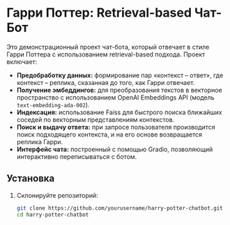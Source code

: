 # Гарри Поттер: Retrieval-based Чат-Бот

Это демонстрационный проект чат-бота, который отвечает в стиле Гарри Поттера с использованием retrieval-based подхода. Проект включает:
- **Предобработку данных:** формирование пар «контекст – ответ», где контекст – реплика, сказанная до того, как Гарри отвечает.
- **Получение эмбеддингов:** для преобразования текстов в векторное пространство с использованием OpenAI Embeddings API (модель `text-embedding-ada-002`).
- **Индексация:** использование Faiss для быстрого поиска ближайших соседей по векторным представлениям контекстов.
- **Поиск и выдачу ответа:** при запросе пользователя производится поиск подходящего контекста, и на его основе возвращается реплика Гарри.
- **Интерфейс чата:** построенный с помощью Gradio, позволяющий интерактивно переписываться с ботом.

## Установка

1. Склонируйте репозиторий:
   ```bash
   git clone https://github.com/yourusername/harry-potter-chatbot.git
   cd harry-potter-chatbot
